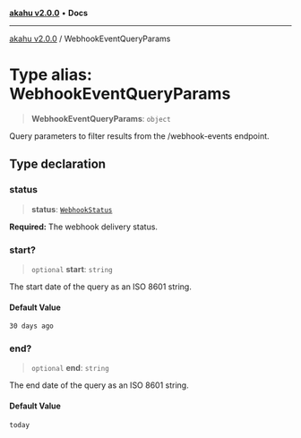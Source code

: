 [**akahu v2.0.0**](../README.md) • **Docs**

***

[akahu v2.0.0](../README.md) / WebhookEventQueryParams

# Type alias: WebhookEventQueryParams

> **WebhookEventQueryParams**: `object`

Query parameters to filter results from the /webhook-events endpoint.

## Type declaration

### status

> **status**: [`WebhookStatus`](WebhookStatus.md)

**Required:** The webhook delivery status.

### start?

> `optional` **start**: `string`

The start date of the query as an ISO 8601 string.

#### Default Value

`30 days ago`

### end?

> `optional` **end**: `string`

The end date of the query as an ISO 8601 string.

#### Default Value

`today`
